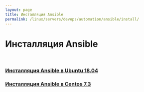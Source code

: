 ```yaml
---
layout: page
title: Инсталляция Ansible
permalink: /linux/servers/devops/automation/ansible/install/
---
```


# Инсталляция Ansible

<br/>

### [Инсталляция Ansible в Ubuntu 18.04](/linux/servers/devops/automation/ansible/install/ubuntu/)

### [Инсталляция Ansible в Centos 7.3](/linux/servers/devops/automation/ansible/install/centos/)
